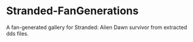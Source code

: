 # Stranded-FanGenerations
A fan-generated gallery for Stranded: Alien Dawn survivor from extracted dds files.
